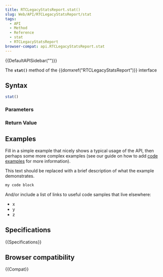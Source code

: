 ```yaml
---
title: RTCLegacyStatsReport.stat()
slug: Web/API/RTCLegacyStatsReport/stat
tags:
  - API
  - Method
  - Reference
  - stat
  - RTCLegacyStatsReport
browser-compat: api.RTCLegacyStatsReport.stat
---
```

{{DefaultAPISidebar("")}}

The **`stat()`** method of the {{domxref("RTCLegacyStatsReport")}} interface 

## Syntax

```js
stat()
```

### Parameters



### Return Value



## Examples

Fill in a simple example that nicely shows a typical usage of the API, then perhaps some more complex examples (see our guide on how to add [code examples](/en-US/docs/MDN/Contribute/Structures/Code_examples) for more information).

This text should be replaced with a brief description of what the example demonstrates.

```js
my code block
```

And/or include a list of links to useful code samples that live elsewhere:

*   x
*   y
*   z

## Specifications

{{Specifications}}

## Browser compatibility

{{Compat}}

